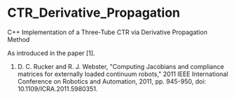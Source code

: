 # CTR_Derivative_Propagation
C++ Implementation of a Three-Tube CTR via Derivative Propagation Method

As introduced in the paper [1].

1. D. C. Rucker and R. J. Webster, "Computing Jacobians and compliance matrices for externally loaded continuum robots," 2011 IEEE International Conference on Robotics and Automation, 2011, pp. 945-950, doi: 10.1109/ICRA.2011.5980351.

